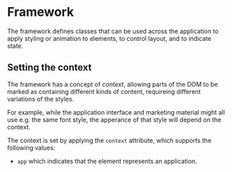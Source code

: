 # Framework

The framework defines classes that can be used across the application to apply styling
or animation to elements, to control layout, and to indicate state.

## Setting the context

The framework has a concept of *context*, allowing parts of the DOM to be marked as
containing different kinds of content, requireing different variations of the styles.

For example, while the application interface and marketing material might all use e.g.
the same font style, the apperance of that style will depend on the context.

The context is set by applying the `context` attribute, which supports the following values:

* `app` which indicates that the element represents an application.
